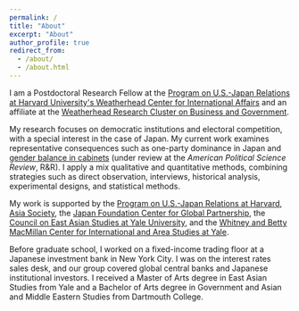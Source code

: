 ```yaml
---
permalink: /
title: "About"
excerpt: "About"
author_profile: true
redirect_from:
  - /about/
  - /about.html
---
```


I am a Postdoctoral Research Fellow at the [Program on U.S.-Japan Relations at Harvard University's Weatherhead Center for International Affairs](https://programs.wcfia.harvard.edu/us-japan/people/people-categories/2022–23) and an affiliate at the [Weatherhead Research Cluster on Business and Government](https://projects.iq.harvard.edu/wrc22-business-and-government).

My research focuses on democratic institutions and electoral competition, with a special interest in the case of Japan. My current work examines representative consequences such as one-party dominance in Japan and [gender balance in cabinets](https://dx.doi.org/10.2139/ssrn.4052720) (under review at the _American Political Science Review_, R&R). I apply a mix qualitative and quantitative methods, combining strategies such as direct observation, interviews, historical analysis, experimental designs, and statistical methods.

My work is supported by the [Program on U.S.-Japan Relations at Harvard](https://programs.wcfia.harvard.edu/us-japan/home), [Asia Society](https://asiasociety.org/), the [Japan Foundation Center for Global Partnership](https://www.cgp.org/), the [Council on East Asian Studies at Yale University](https://ceas.yale.edu/), and the [Whitney and Betty MacMillan Center for International and Area Studies at Yale](https://macmillan.yale.edu/).

Before graduate school, I worked on a fixed-income trading floor at a Japanese investment bank in New York City. I was on the interest rates sales desk, and our group covered global central banks and Japanese institutional investors. I received a Master of Arts degree in East Asian Studies from Yale and a Bachelor of Arts degree in Government and Asian and Middle Eastern Studies from Dartmouth College.